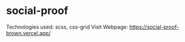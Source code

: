 # social-proof
Technologies used: scss, css-grid
Visit Webpage: https://social-proof-brown.vercel.app/
